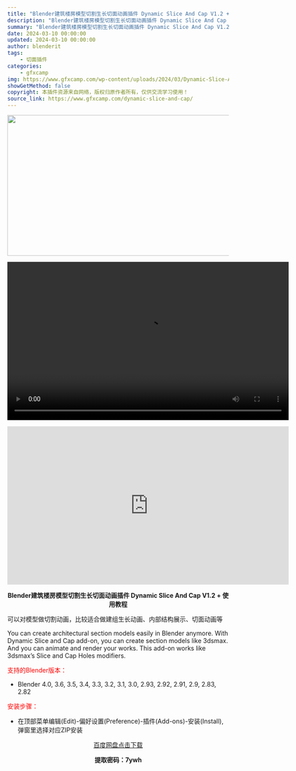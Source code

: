 ```yaml
---
title: "Blender建筑楼房模型切割生长切面动画插件 Dynamic Slice And Cap V1.2 + 使用教程"
description: "Blender建筑楼房模型切割生长切面动画插件 Dynamic Slice And Cap V1.2 + 使用教程 可以对模型做切割动画，比较适合做建组生长动画、内部结构展示、切面动画等 You ca..."
summary: "Blender建筑楼房模型切割生长切面动画插件 Dynamic Slice And Cap V1.2 + 使用教程 可以对模型做切割动画，比较适合做建组生长动画、内部结构展示、切面动画等 You ca..."
date: 2024-03-10 00:00:00
updated: 2024-03-10 00:00:00
author: blenderit
tags: 
    - 切面插件
categories:
    - gfxcamp
img: https://www.gfxcamp.com/wp-content/uploads/2024/03/Dynamic-Slice-And-Cap.jpg
showGetMethod: false
copyright: 本插件资源来自网络，版权归原作者所有，仅供交流学习使用！
source_link: https://www.gfxcamp.com/dynamic-slice-and-cap/
---
```

<div><p><img decoding="async" class="aligncenter size-full wp-image-118928" src="https://www.gfxcamp.com/wp-content/uploads/2024/03/Dynamic-Slice-And-Cap.jpg" data-src="https://www.gfxcamp.com/wp-content/uploads/2024/03/Dynamic-Slice-And-Cap.jpg" alt="" width="640" height="320" data-srcset="https://www.gfxcamp.com/wp-content/uploads/2024/03/Dynamic-Slice-And-Cap.jpg 640w, https://www.gfxcamp.com/wp-content/uploads/2024/03/Dynamic-Slice-And-Cap-150x75.jpg 150w" data-sizes="(max-width: 640px) 100vw, 640px"><br>
</p><center><div style="width: 640px;" class="wp-video"><!--[if lt IE 9]><script>document.createElement('video');</script><![endif]-->
<video class="wp-video-shortcode" id="video-118927-1" width="640" height="360" preload="true" controls="controls"><source type="video/mp4" src="http://cloud.video.taobao.com/play/u/null/p/1/e/6/t/1/452310948097.mp4?_=1"></source><a href="http://cloud.video.taobao.com/play/u/null/p/1/e/6/t/1/452310948097.mp4">http://cloud.video.taobao.com/play/u/null/p/1/e/6/t/1/452310948097.mp4</a></video></div></center><p style="text-align: center;"><iframe loading="lazy" src="https://player.youku.com/embed/XNjM4MDU4ODMyNA==" width="640" height="360" frameborder="0" allowfullscreen="allowfullscreen" data-mce-fragment="1"></iframe></p><p style="text-align: center;"><strong>Blender建筑楼房模型切割生长切面动画插件 Dynamic Slice And Cap V1.2 + 使用教程</strong></p><p>可以对模型做切割动画，比较适合做建组生长动画、内部结构展示、切面动画等</p><p>You can create architectural section models easily in Blender anymore. With Dynamic Slice and Cap add-on, you can create section models like 3dsmax. And you can animate and render your works. This add-on works like 3dsmax’s Slice and Cap Holes modifiers.</p><p style="text-align: left;"><span style="color: #ff0000;">支持的Blender版本：</span></p><ul>
<li style="text-align: left;">Blender 4.0, 3.6, 3.5, 3.4, 3.3, 3.2, 3.1, 3.0, 2.93, 2.92, 2.91, 2.9, 2.83, 2.82</li>
</ul><p style="text-align: left;"><span style="color: #ff0000;">安装步骤：</span></p><ul>
<li>在顶部菜单编辑(Edit)-偏好设置(Preference)-插件(Add-ons)-安装(Install),弹窗里选择对应ZIP安装</li>
</ul><p style="text-align: center;"><a class="maxbutton-3 maxbutton maxbutton-baidu" target="_blank" rel="noopener" href="https://pan.baidu.com/s/1A4GNii8JJHGbDUS5wzsPxA?pwd=7ywh"><span class="mb-text">百度网盘点击下载</span></a></p><p style="text-align: center;"><strong>提取密码：7ywh</strong></p></div>